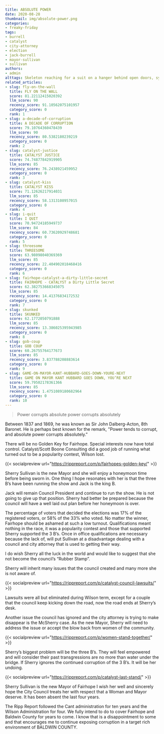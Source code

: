 ```yaml
---
title: ABSOLUTE POWER
date: 2020-08-28
thumbnail: img/absolute-power.png
categories:
- freaky-friday
tags:
- burrell
- catalyst
- city-attorney
- election
- jack-burrell
- mayor-sullivan
- sullivan
authors:
- admin
alttags: Skeleton reaching for a suit on a hanger behind open doors, symbolizing corruption and loss of power in Fairhope politics
related_articles:
- slug: fly-on-the-wall
  title: FLY ON THE WALL
  score: 81.22112415020392
  llm_score: 90
  recency_score: 91.10562075101957
  category_score: 0
  rank: 1
- slug: a-decade-of-corruption
  title: A DECADE OF CORRUPTION
  score: 79.10764360478439
  llm_score: 90
  recency_score: 80.5382180239219
  category_score: 0
  rank: 2
- slug: catalyst-justice
  title: CATALYST JUSTICE
  score: 74.74877842919905
  llm_score: 85
  recency_score: 76.2438921459952
  category_score: 0
  rank: 3
- slug: catalyst-kiss
  title: CATALYST KISS
  score: 71.12626217914031
  llm_score: 85
  recency_score: 58.1313108957015
  category_score: 0
  rank: 4
- slug: i-quit
  title: I QUIT
  score: 70.94724185949737
  llm_score: 84
  recency_score: 60.73620929748681
  category_score: 0
  rank: 5
- slug: threesome
  title: THREESOME
  score: 63.98098040369369
  llm_score: 85
  recency_score: 22.404902018468416
  category_score: 0
  rank: 6
- slug: fairhope-catalyst-a-dirty-little-secret
  title: FAIRHOPE - CATALYST a Dirty Little Secret
  score: 62.382753668345075
  llm_score: 85
  recency_score: 14.41376834172532
  category_score: 0
  rank: 7
- slug: skunked
  title: SKUNKED
  score: 62.1772050791888
  llm_score: 85
  recency_score: 13.386025395943985
  category_score: 0
  rank: 8
- slug: gob-coup
  title: GOB COUP
  score: 60.26755764177673
  llm_score: 85
  recency_score: 3.837788208883614
  category_score: 0
  rank: 9
- slug: GAME-ON-MAYOR-KANT-HUBBARD-GOES-DOWN-YOURE-NEXT
  title: GAME ON MAYOR KANT HUBBARD GOES DOWN, YOU’RE NEXT
  score: 59.79502178361366
  llm_score: 85
  recency_score: 1.4751089180682964
  category_score: 0
  rank: 10
---
```

> Power corrupts absolute power corrupts absolutely

Between 1837 and 1869, he was known as Sir John Dalberg-Acton, 8th Baronet. He is perhaps best known for the remark, "Power tends to corrupt, and absolute power corrupts absolutely."

There will be no Golden Key for Fairhope. Special interests now have total control. Catalyst/Scott Boone Consulting did a good job of running what turned out to be a popularity contest, Wilson lost.

{{< socialpreview url="https://rippreport.com/p/fairhopes-golden-key/" >}}

Sherry Sullivan is the new Mayor and she will enjoy a honeymoon time before being sworn in. One thing I hope resonates with her is that the three B’s have been running the show and Jack is the king B.

Jack will remain Council President and continue to run the show. He is not going to give up that position. Sherry had better be prepared because the council will have a well laid out plan before her honeymoon is over.

The percentage of voters that decided the elections was 17% of the registered voters, or 58% of the 33% who voted. No matter the winner, Fairhope should be ashamed at such a low turnout. Qualifications meant nothing in the race, it was a popularity contest and those that supported Sherry supported the 3 B’s. Once in office qualifications are necessary because the lack of, will put Sullivan at a disadvantage dealing with a council and city attorney that is used to getting their way.

I do wish Sherry all the luck in the world and would like to suggest that she not become the council’s “Rubber Stamp”.

Sherry will inherit many issues that the council created and many more she is not aware of.

{{< socialpreview url="https://rippreport.com/p/catalyst-council-lawsuits/" >}}

Lawsuits were all but eliminated during Wilson term, except for a couple that the council keep kicking down the road, now the road ends at Sherry’s desk.

Another issue the council has ignored and the city attorney is trying to make disappear is the McSherry case. As the new Mayor, Sherry will need to address the issue or accept the blow back from women of the community.

{{< socialpreview url="https://rippreport.com/p/women-stand-together/" >}}

Sherry’s biggest problem will be the three B’s. They will feel empowered and will consider their past transgressions are no more than water under the bridge. If Sherry ignores the continued corruption of the 3 B’s. It will be her undoing.

{{< socialpreview url="https://rippreport.com/p/catalyst-last-stand/" >}}

Sherry Sullivan is the new Mayor of Fairhope I wish her well and sincerely hope the City Council treats her with respect that a Woman and Mayor deserve. It has been absent the last four years.

The Ripp Report followed the Cant administration for ten years and the Wilson Administration for four. We fully intend to do to cover Fairhope and Baldwin County for years to come. I know that is a disappointment to some and that encourages me to continue exposing corruption in a target rich environment of BALDWIN COUNTY.

